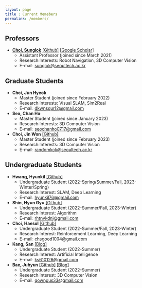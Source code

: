 ```yaml
---
layout: page
title : Current Memebers
permalink: /members/
---
```


## Professors
* **[Choi, Sunglok](/sunglok/)** [[Github]](https://github.com/sunglok) [[Google Scholar]](https://scholar.google.com/citations?user=ckeePCMAAAAJ)
  * Assistant Professor (joined since March 2021)
  * Research Interests: Robot Navigation, 3D Computer Vision
  * E-mail: <sunglok@seoultech.ac.kr>



## Graduate Students
* **Choi, Jun Hyeok**
  * Master Student (joined since February 2022)
  * Research Interests: Visual SLAM, Sim2Real
  * E-mail: <dkwnsgur12@gmail.com>
* **Seo, Chan Ho**
  * Master Student (joined since January 2023)
  * Research Interests: 3D Computer Vision
  * E-mail: <seochanho0717@gmail.com>
* **Choi, Jin Won** [[Github]](https://github.com/randomwons)
  * Master Student (joined since February 2023)
  * Research Interests: 3D Computer Vision
  * E-mail: <randomkok@seoultech.ac.kr>



## Undergraduate Students
* **Hwang, Hyunkil** [[Github]](https://github.com/Hyunkil76)
  * Undergraduate Student (2022-Spring/Summer/Fall, 2023-Winter/Spring)
  * Research Interest: SLAM, Deep Learning
  * E-mail: <hyunkil76@gmail.com>
* **Shin, Hyun Gyu** [[Github]](https://github.com/ufshg)
  * Undergraduate Student (2022-Summer/Fall, 2023-Winter)
  * Research Interest: Algorithm
  * E-mail: <rhtnvkdnj@gmail.com>
* **Choi, Haesol** [[Github]](https://github.com/NyaNyak)
  * Undergraduate Student (2022-Summer/Fall, 2023-Winter)
  * Research Interest: Reinforcement Learning, Deep Learning
  * E-mail: <chsgood1004@gmail.com>
* **Kang, San** [[Blog]](https://blog.naver.com/ks610126)
  * Undergraduate Student (2022-Summer)
  * Research Interest: Artificial Intelligence
  * E-mail: <ks610126@gmail.com>
* **Bae, Juhyun** [[Github]](https://github.com/qowngus33) [[Blog]](https://kk-eezz.tistory.com)
  * Undergraduate Student (2022-Summer)
  * Research Interest: 3D Computer Vision
  * E-mail: <qowngus33@gmail.com>
